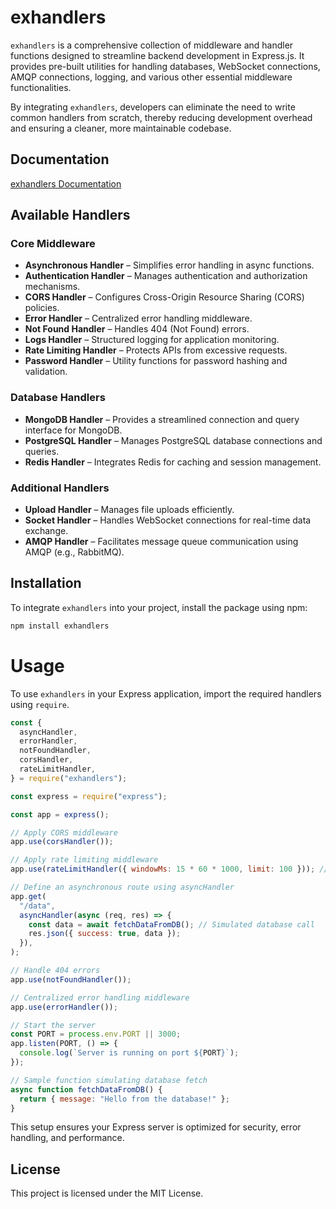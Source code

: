 # exhandlers

`exhandlers` is a comprehensive collection of middleware and handler functions designed to streamline backend development in Express.js. It provides pre-built utilities for handling databases, WebSocket connections, AMQP connections, logging, and various other essential middleware functionalities.

By integrating `exhandlers`, developers can eliminate the need to write common handlers from scratch, thereby reducing development overhead and ensuring a cleaner, more maintainable codebase.

## Documentation

[exhandlers Documentation](https://pr4j3sh.github.io/exhandlers/)

## Available Handlers

### Core Middleware

- **Asynchronous Handler** – Simplifies error handling in async functions.
- **Authentication Handler** – Manages authentication and authorization mechanisms.
- **CORS Handler** – Configures Cross-Origin Resource Sharing (CORS) policies.
- **Error Handler** – Centralized error handling middleware.
- **Not Found Handler** – Handles 404 (Not Found) errors.
- **Logs Handler** – Structured logging for application monitoring.
- **Rate Limiting Handler** – Protects APIs from excessive requests.
- **Password Handler** – Utility functions for password hashing and validation.

### Database Handlers

- **MongoDB Handler** – Provides a streamlined connection and query interface for MongoDB.
- **PostgreSQL Handler** – Manages PostgreSQL database connections and queries.
- **Redis Handler** – Integrates Redis for caching and session management.

### Additional Handlers

- **Upload Handler** – Manages file uploads efficiently.
- **Socket Handler** – Handles WebSocket connections for real-time data exchange.
- **AMQP Handler** – Facilitates message queue communication using AMQP (e.g., RabbitMQ).

## Installation

To integrate `exhandlers` into your project, install the package using npm:

```sh
npm install exhandlers
```

# Usage

To use `exhandlers` in your Express application, import the required handlers using `require`.

```js
const {
  asyncHandler,
  errorHandler,
  notFoundHandler,
  corsHandler,
  rateLimitHandler,
} = require("exhandlers");

const express = require("express");

const app = express();

// Apply CORS middleware
app.use(corsHandler());

// Apply rate limiting middleware
app.use(rateLimitHandler({ windowMs: 15 * 60 * 1000, limit: 100 })); // 100 requests per 15 minutes

// Define an asynchronous route using asyncHandler
app.get(
  "/data",
  asyncHandler(async (req, res) => {
    const data = await fetchDataFromDB(); // Simulated database call
    res.json({ success: true, data });
  }),
);

// Handle 404 errors
app.use(notFoundHandler());

// Centralized error handling middleware
app.use(errorHandler());

// Start the server
const PORT = process.env.PORT || 3000;
app.listen(PORT, () => {
  console.log(`Server is running on port ${PORT}`);
});

// Sample function simulating database fetch
async function fetchDataFromDB() {
  return { message: "Hello from the database!" };
}
```

This setup ensures your Express server is optimized for security, error handling, and performance.

## License

This project is licensed under the MIT License.
